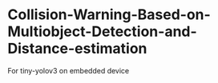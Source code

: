 # Collision-Warning-Based-on-Multiobject-Detection-and-Distance-estimation
For tiny-yolov3 on embedded device 
